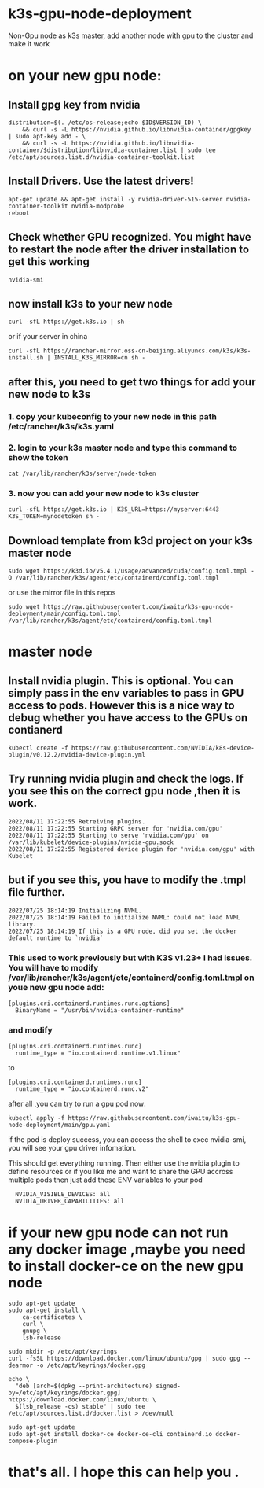 
# k3s-gpu-node-deployment
Non-Gpu node as k3s master, add another node with gpu to the cluster and make it work

# on your new gpu node: 

## Install gpg key from nvidia
```
distribution=$(. /etc/os-release;echo $ID$VERSION_ID) \
    && curl -s -L https://nvidia.github.io/libnvidia-container/gpgkey | sudo apt-key add - \
    && curl -s -L https://nvidia.github.io/libnvidia-container/$distribution/libnvidia-container.list | sudo tee /etc/apt/sources.list.d/nvidia-container-toolkit.list
```
## Install Drivers. Use the latest drivers!
```
apt-get update && apt-get install -y nvidia-driver-515-server nvidia-container-toolkit nvidia-modprobe
reboot
```

## Check whether GPU recognized. You might have to restart the node after the driver installation to get this working
```
nvidia-smi
```
## now install k3s to your new node
```
curl -sfL https://get.k3s.io | sh -
```
or if your server in china
```
curl -sfL https://rancher-mirror.oss-cn-beijing.aliyuncs.com/k3s/k3s-install.sh | INSTALL_K3S_MIRROR=cn sh -
```
## after this, you need to get two things for add your new node to k3s
### 1. copy your kubeconfig to your new node in this path /etc/rancher/k3s/k3s.yaml
### 2. login to your k3s master node and type this command to show the token
```
cat /var/lib/rancher/k3s/server/node-token
```
### 3. now you can add your new node to k3s cluster
```
curl -sfL https://get.k3s.io | K3S_URL=https://myserver:6443 K3S_TOKEN=mynodetoken sh -
```

## Download template from k3d project on your k3s master node
```
sudo wget https://k3d.io/v5.4.1/usage/advanced/cuda/config.toml.tmpl -O /var/lib/rancher/k3s/agent/etc/containerd/config.toml.tmpl
```
or use the mirror file in this repos
```
sudo wget https://raw.githubusercontent.com/iwaitu/k3s-gpu-node-deployment/main/config.toml.tmpl /var/lib/rancher/k3s/agent/etc/containerd/config.toml.tmpl
```



# master node

## Install nvidia plugin. This is optional. You can simply pass in the env variables to pass in GPU access to pods. However this is a nice way to debug whether you have access to the GPUs on contianerd
```
kubectl create -f https://raw.githubusercontent.com/NVIDIA/k8s-device-plugin/v0.12.2/nvidia-device-plugin.yml
```
## Try running nvidia plugin and check the logs. If you see this on the correct gpu node ,then it is work.
```
2022/08/11 17:22:55 Retreiving plugins.
2022/08/11 17:22:55 Starting GRPC server for 'nvidia.com/gpu'
2022/08/11 17:22:55 Starting to serve 'nvidia.com/gpu' on /var/lib/kubelet/device-plugins/nvidia-gpu.sock
2022/08/11 17:22:55 Registered device plugin for 'nvidia.com/gpu' with Kubelet
```
## but if you see this, you have to modify the .tmpl file further.
```
2022/07/25 18:14:19 Initializing NVML.
2022/07/25 18:14:19 Failed to initialize NVML: could not load NVML library.
2022/07/25 18:14:19 If this is a GPU node, did you set the docker default runtime to `nvidia`
```
### This used to work previously but with K3S v1.23+ I had issues. You will have to modify /var/lib/rancher/k3s/agent/etc/containerd/config.toml.tmpl on youe new gpu node add:
```
[plugins.cri.containerd.runtimes.runc.options]
  BinaryName = "/usr/bin/nvidia-container-runtime"
```

### and modify
```
[plugins.cri.containerd.runtimes.runc]
  runtime_type = "io.containerd.runtime.v1.linux"
```
to
```
[plugins.cri.containerd.runtimes.runc]
  runtime_type = "io.containerd.runc.v2"
```

after all ,you can try to run a gpu pod now:
```
kubectl apply -f https://raw.githubusercontent.com/iwaitu/k3s-gpu-node-deployment/main/gpu.yaml
```
if the pod is deploy success, you can access the shell to exec nvidia-smi, you will see your gpu driver infomation.


This should get everything running. Then either use the nvidia plugin to define resources or if you like me and want to share the GPU accross multiple pods then just add these ENV variables to your pod
```
  NVIDIA_VISIBLE_DEVICES: all
  NVIDIA_DRIVER_CAPABILITIES: all
```

# if your new gpu node can not run any docker image ,maybe you need to install docker-ce on the new gpu node
```
sudo apt-get update
sudo apt-get install \
    ca-certificates \
    curl \
    gnupg \
    lsb-release

sudo mkdir -p /etc/apt/keyrings
curl -fsSL https://download.docker.com/linux/ubuntu/gpg | sudo gpg --dearmor -o /etc/apt/keyrings/docker.gpg

echo \
  "deb [arch=$(dpkg --print-architecture) signed-by=/etc/apt/keyrings/docker.gpg] https://download.docker.com/linux/ubuntu \
  $(lsb_release -cs) stable" | sudo tee /etc/apt/sources.list.d/docker.list > /dev/null

sudo apt-get update
sudo apt-get install docker-ce docker-ce-cli containerd.io docker-compose-plugin
```
# that's all. I hope this can help you .


